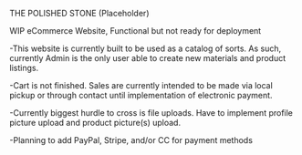 THE POLISHED STONE (Placeholder)

WIP eCommerce Website, Functional but not ready for deployment

-This website is currently built to be used as a catalog of sorts. As such, currently Admin is the only user able to create new materials and product listings.

-Cart is not finished. Sales are currently intended to be made via local pickup or through contact until implementation of electronic payment.

-Currently biggest hurdle to cross is file uploads. Have to implement profile picture upload and product picture(s) upload.

-Planning to add PayPal, Stripe, and/or CC for payment methods
